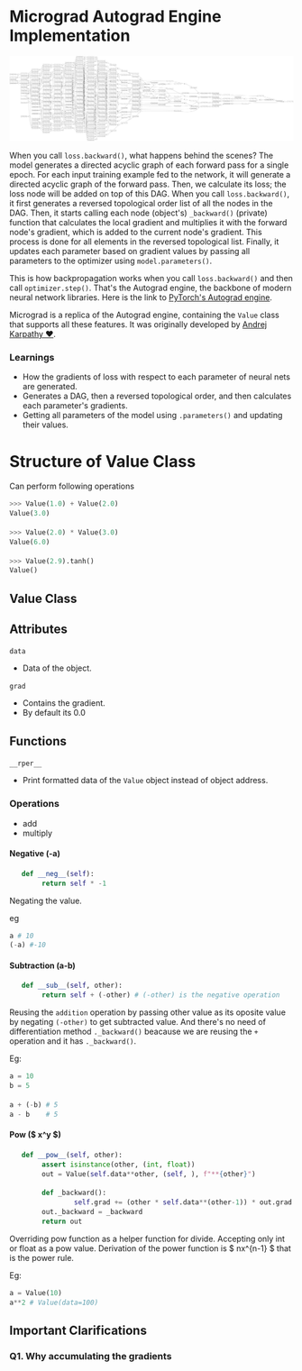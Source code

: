 # Micrograd Autograd Engine Implementation

<img src="./assets/MLP2.png" width="700">

When you call `loss.backward()`, what happens behind the scenes? The model generates a directed acyclic graph of each forward pass for a single epoch. For each input training example fed to the network, it will generate a directed acyclic graph of the forward pass. Then, we calculate its loss; the loss node will be added on top of this DAG. When you call `loss.backward()`, it first generates a reversed topological order list of all the nodes in the DAG. Then, it starts calling each node (object's) `_backward()` (private) function that calculates the local gradient and multiplies it with the forward node's gradient, which is added to the current node's gradient. This process is done for all elements in the reversed topological list. Finally, it updates each parameter based on gradient values by passing all parameters to the optimizer using `model.parameters()`.

This is how backpropagation works when you call `loss.backward()` and then call `optimizer.step()`. That's the Autograd engine, the backbone of modern neural network libraries. Here is the link to [PyTorch's Autograd engine](https://pytorch.org/tutorials/beginner/blitz/autograd_tutorial.html).

Micrograd is a replica of the Autograd engine, containing the `Value` class that supports all these features. It was originally developed by [Andrej Karpathy ♥](https://github.com/karpathy/micrograd).

### Learnings

- How the gradients of loss with respect to each parameter of neural nets are generated.
- Generates a DAG, then a reversed topological order, and then calculates each parameter's gradients.
- Getting all parameters of the model using `.parameters()` and updating their values.

# Structure of Value Class

Can perform following operations

```py
>>> Value(1.0) + Value(2.0)
Value(3.0)

>>> Value(2.0) * Value(3.0)
Value(6.0)

>>> Value(2.9).tanh()
Value()
```

## Value Class

## Attributes

`data`

- Data of the object.

`grad`

- Contains the gradient.
- By default its 0.0

## Functions

`__rper__`

- Print formatted data of the `Value` object instead of object address.

### Operations

- add
- multiply

#### Negative (-a)

```py
   def __neg__(self):
        return self * -1
```

Negating the value.

eg

```py
a # 10
(-a) #-10
```

#### Subtraction (a-b)

```py
   def __sub__(self, other):
        return self + (-other) # (-other) is the negative operation
```

Reusing the `addition` operation by passing other value as its oposite value by negating `(-other)` to get subtracted value. And there's no need of differentiation method `._backward()` beacause we are reusing the `+` operation and it has `._backward()`.

Eg:

```py
a = 10
b = 5

a + (-b) # 5
a - b    # 5

```

#### Pow ($ x^y $)

```py
   def __pow__(self, other):
        assert isinstance(other, (int, float))
        out = Value(self.data**other, (self, ), f"**{other}")

        def _backward():
                self.grad += (other * self.data**(other-1)) * out.grad
        out._backward = _backward
        return out
```

Overriding pow function as a helper function for divide. Accepting only int or float as a pow value. Derivation of the power function is $ nx^{n-1} $ that is the power rule.

Eg:

```py
a = Value(10)
a**2 # Value(data=100)
```

## Important Clarifications

### Q1. Why accumulating the gradients
